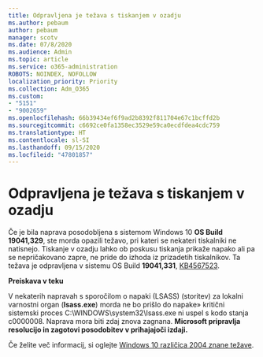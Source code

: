 ```yaml
---
title: Odpravljena je težava s tiskanjem v ozadju
ms.author: pebaum
author: pebaum
manager: scotv
ms.date: 07/8/2020
ms.audience: Admin
ms.topic: article
ms.service: o365-administration
ROBOTS: NOINDEX, NOFOLLOW
localization_priority: Priority
ms.collection: Adm_O365
ms.custom:
- "5151"
- "9002659"
ms.openlocfilehash: 66b39434ef6f9ad2b8392f811704e67c1bcffd2b
ms.sourcegitcommit: c6692ce0fa1358ec3529e59ca0ecdfdea4cdc759
ms.translationtype: HT
ms.contentlocale: sl-SI
ms.lasthandoff: 09/15/2020
ms.locfileid: "47801857"
---
```

# <a name="print-spooler-issue-is-resolved"></a>Odpravljena je težava s tiskanjem v ozadju

Če je bila naprava posodobljena s sistemom Windows 10  **OS Build 19041,329**, ste morda opazili težavo, pri kateri se nekateri tiskalniki ne natisnejo. Tiskanje v ozadju lahko ob poskusu tiskanja prikaže napako ali pa se nepričakovano zapre, ne pride do izhoda iz prizadetih tiskalnikov. Ta težava je odpravljena v sistemu OS Build  **19041,331**, [KB4567523](https://support.microsoft.com/help/4567523/windows-10-update-kb4567523).  

**Preiskava v teku**

V nekaterih napravah s sporočilom o napaki (LSASS) (storitev) za lokalni varnostni organ (**Isass.exe**) morda ne bo prišlo do napake» kritični sistemski proces C:\WINDOWS\system32\Isass.exe ni uspel s kodo stanja c0000008. Naprava mora biti zdaj znova zagnana.  **Microsoft pripravlja resolucijo in zagotovi posodobitev v prihajajoči izdaji.**

Če želite več informacij, si oglejte  [Windows 10 različica 2004 znane težave](https://docs.microsoft.com/windows/release-information/status-windows-10-2004#442msgdesc).